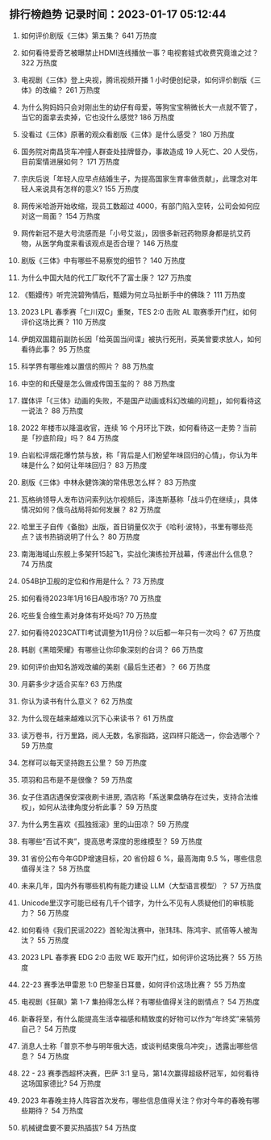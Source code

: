 
## 排行榜趋势 记录时间：2023-01-17 05:12:44
  
  1. 如何评价剧版《三体》第五集？ 641 万热度
    
  2. 如何看待爱奇艺被曝禁止HDMI连线播放一事？电视套娃式收费究竟谁之过？ 322 万热度
    
  3. 电视剧《三体》登上央视，腾讯视频开播 1 小时便创纪录，如何评价剧版《三体》的改编？ 261 万热度
    
  4. 为什么狗妈妈只会对刚出生的幼仔有母爱，等狗宝宝稍微长大一点就不管了，当它的面拿去卖掉，它也没什么感觉? 186 万热度
    
  5. 没看过《三体》原著的观众看剧版《三体》是什么感受？ 180 万热度
    
  6. 国务院对南昌货车冲撞人群查处挂牌督办，事故造成 19 人死亡、20 人受伤，目前案情进展如何？ 171 万热度
    
  7. 宗庆后说「年轻人应早点结婚生子，为提高国家生育率做贡献」，此理念对年轻人来说具有怎样的意义? 155 万热度
    
  8. 网传米哈游开始收缩，现员工数超过 4000，有部门陷入空转，公司会如何应对这一局面？ 154 万热度
    
  9. 网传新冠不是大号流感而是「小号艾滋」，因很多新冠药物原身都是抗艾药物，从医学角度来看该观点是否合理？ 146 万热度
    
  10. 剧版《三体》中有哪些不易察觉的细节？ 140 万热度
    
  11. 为什么中国大陆的代工厂取代不了富士康？ 127 万热度
    
  12. 《甄嬛传》听完浣碧殉情后，甄嬛为何立马扯断手中的佛珠？ 111 万热度
    
  13. 2023 LPL 春季赛「仁川双C」重聚，TES 2:0 击败 AL 取赛季开门红，如何评价这场比赛？ 110 万热度
    
  14. 伊朗双国籍前副防长因「给英国当间谍」被执行死刑，英美曾要求放人，如何看待此事？ 95 万热度
    
  15. 科学界有哪些难以置信的照片？ 88 万热度
    
  16. 中空的和氏璧是怎么做成传国玉玺的？ 88 万热度
    
  17. 媒体评「《三体》动画的失败，不是国产动画或科幻改编的问题」，如何看待这一说法？ 88 万热度
    
  18. 2022 年楼市以降温收官，连续 16 个月环比下跌，如何看待这一走势？当前是「抄底阶段」吗？ 84 万热度
    
  19. 白岩松评烟花爆竹禁与放，称「背后是人们盼望年味回归的心情」，你认为年味是什么？如何让年味回归？ 83 万热度
    
  20. 剧版《三体》中林永健饰演的常伟思怎么样？ 83 万热度
    
  21. 瓦格纳领导人发布访问索列达尔视频后，泽连斯基称「战斗仍在继续」，具体情况如何？俄乌战局将如何发展？ 82 万热度
    
  22. 哈里王子自传《备胎》出版，首日销量仅次于《哈利·波特》，书里有哪些亮点？该书热销说明了什么？ 80 万热度
    
  23. 南海海域山东舰上多架歼15起飞，实战化演练拉开战幕，传递出什么信息？ 74 万热度
    
  24. 054B护卫舰的定位和作用是什么？ 73 万热度
    
  25. 如何看待2023年1月16日A股市场? 70 万热度
    
  26. 吃些复合维生素对身体有坏处吗? 70 万热度
    
  27. 如何看待2023CATTI考试调整为11月份？以后都一年只有一次吗？ 67 万热度
    
  28. 韩剧《黑暗荣耀》有哪些让你印象深刻的台词？ 66 万热度
    
  29. 如何评价由知名游戏改编的美剧《最后生还者》？ 66 万热度
    
  30. 月薪多少才适合买车? 63 万热度
    
  31. 你认为读书有什么意义？ 62 万热度
    
  32. 为什么现在越来越难以沉下心来读书？ 61 万热度
    
  33. 读万卷书，行万里路，阅人无数，名家指路，这四样只能选一，你会选哪个？ 59 万热度
    
  34. 怎样可以每天坚持跑五公里？ 59 万热度
    
  35. 项羽和吕布是不是很像？ 59 万热度
    
  36. 女子住酒店遇保安深夜刷卡进房, 酒店称「系送果盘确存在过失，支持合法维权」，如何从法律角度分析此事？ 59 万热度
    
  37. 为什么男生喜欢《孤独摇滚》里的山田凉？ 59 万热度
    
  38. 有哪些“百试不爽”，提高思考深度的思维模型？ 59 万热度
    
  39. 31 省份公布今年GDP增速目标，20 省份超 6 %，最高海南 9.5 %，哪些信息值得关注？ 58 万热度
    
  40. 未来几年，国内外有哪些机构有能力建设 LLM（大型语言模型）？ 57 万热度
    
  41. Unicode里汉字可能已经有几千个错字，为什么不见有人质疑他们的审核能力？ 56 万热度
    
  42. 如何看待《我们民谣2022》首轮淘汰赛中，张玮玮、陈鸿宇、贰佰等人被淘汰？ 55 万热度
    
  43. 2023 LPL 春季赛 EDG 2:0 击败 WE 取开门红，如何评价这场比赛？ 55 万热度
    
  44. 22-23 赛季法甲雷恩 1:0 巴黎圣日耳曼，如何评价这场比赛？ 55 万热度
    
  45. 电视剧《狂飙》第 1-7  集拍得怎么样？有哪些值得关注的剧情点？ 54 万热度
    
  46. 新春将至，有什么能提高生活幸福感和精致度的好物可以作为“年终奖”来犒劳自己？ 54 万热度
    
  47. 消息人士称「普京不参与明年俄大选，或谈判结束俄乌冲突」，透露出哪些信息？ 54 万热度
    
  48. 22 - 23 赛季西超杯决赛，巴萨 3:1 皇马，第14次赢得超级杯冠军，如何看待这场国家德比? 54 万热度
    
  49. 2023 年春晚主持人阵容首次发布，哪些信息值得关注？你对今年的春晚有哪些期待？ 54 万热度
    
  50. 机械键盘要不要买热插拔? 54 万热度
    